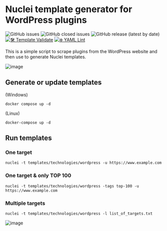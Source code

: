 # Nuclei template generator for WordPress plugins

![GitHub issues](https://img.shields.io/github/issues/ricardomaia/nuclei-template-generator-for-wordpress-plugins) ![GitHub closed issues](https://img.shields.io/github/issues-closed-raw/ricardomaia/nuclei-template-generator-for-wordpress-plugins) ![GitHub release (latest by date)](https://img.shields.io/github/v/release/ricardomaia/nuclei-template-generator-for-wordpress-plugins) [![🛠 Template Validate](https://github.com/ricardomaia/nuclei-template-generator-for-wordpress-plugins/actions/workflows/template-validate.yml/badge.svg)](https://github.com/ricardomaia/nuclei-template-generator-for-wordpress-plugins/actions/workflows/template-validate.yml) [![❄️ YAML Lint](https://github.com/ricardomaia/nuclei-template-generator-for-wordpress-plugins/actions/workflows/syntax-checking.yml/badge.svg)](https://github.com/ricardomaia/nuclei-template-generator-for-wordpress-plugins/actions/workflows/syntax-checking.yml)

This is a simple script to scrape plugins from the WordPress website and then use to generate Nuclei templates.

![image](https://user-images.githubusercontent.com/1353811/205188352-090ff901-3a62-4654-a012-04059d7e7f3f.png)


## Generate or update templates

(Windows)
```console
docker compose up -d
```

(Linux)
```console
docker-compose up -d
```

## Run templates

### One target
```console
nuclei -t templates/technologies/wordpress -u https://www.example.com
```

### One target & only TOP 100
```console
nuclei -t templates/technologies/wordpress -tags top-100 -u https://www.example.com
```

### Multiple targets
```console
nuclei -t templates/technologies/wordpress -l list_of_targets.txt
```
![image](https://user-images.githubusercontent.com/1353811/205873579-e92e61d0-f81f-4648-9216-5f1fa22168bb.png)
